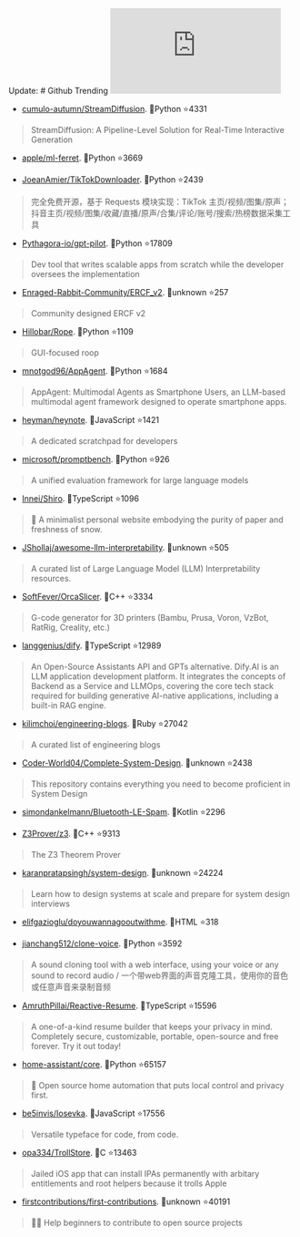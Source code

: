 Update: # Github Trending 
 ![daily-bing](https://api.isoyu.com/bing_images.php) 
 - [cumulo-autumn/StreamDiffusion](https://github.com/cumulo-autumn/StreamDiffusion). 💪Python ⭐4331 
 > StreamDiffusion: A Pipeline-Level Solution for Real-Time Interactive Generation 
 - [apple/ml-ferret](https://github.com/apple/ml-ferret). 💪Python ⭐3669 
 >  
 - [JoeanAmier/TikTokDownloader](https://github.com/JoeanAmier/TikTokDownloader). 💪Python ⭐2439 
 > 完全免费开源，基于 Requests 模块实现：TikTok 主页/视频/图集/原声；抖音主页/视频/图集/收藏/直播/原声/合集/评论/账号/搜索/热榜数据采集工具 
 - [Pythagora-io/gpt-pilot](https://github.com/Pythagora-io/gpt-pilot). 💪Python ⭐17809 
 > Dev tool that writes scalable apps from scratch while the developer oversees the implementation 
 - [Enraged-Rabbit-Community/ERCF_v2](https://github.com/Enraged-Rabbit-Community/ERCF_v2). 💪unknown ⭐257 
 > Community designed ERCF v2 
 - [Hillobar/Rope](https://github.com/Hillobar/Rope). 💪Python ⭐1109 
 > GUI-focused roop 
 - [mnotgod96/AppAgent](https://github.com/mnotgod96/AppAgent). 💪Python ⭐1684 
 > AppAgent: Multimodal Agents as Smartphone Users, an LLM-based multimodal agent framework designed to operate smartphone apps. 
 - [heyman/heynote](https://github.com/heyman/heynote). 💪JavaScript ⭐1421 
 > A dedicated scratchpad for developers 
 - [microsoft/promptbench](https://github.com/microsoft/promptbench). 💪Python ⭐926 
 > A unified evaluation framework for large language models 
 - [Innei/Shiro](https://github.com/Innei/Shiro). 💪TypeScript ⭐1096 
 > 📜 A minimalist personal website embodying the purity of paper and freshness of snow. 
 - [JShollaj/awesome-llm-interpretability](https://github.com/JShollaj/awesome-llm-interpretability). 💪unknown ⭐505 
 > A curated list of Large Language Model (LLM) Interpretability resources. 
 - [SoftFever/OrcaSlicer](https://github.com/SoftFever/OrcaSlicer). 💪C++ ⭐3334 
 > G-code generator for 3D printers (Bambu, Prusa, Voron, VzBot, RatRig, Creality, etc.) 
 - [langgenius/dify](https://github.com/langgenius/dify). 💪TypeScript ⭐12989 
 > An Open-Source Assistants API and GPTs alternative. Dify.AI is an LLM application development platform. It integrates the concepts of Backend as a Service and LLMOps, covering the core tech stack required for building generative AI-native applications, including a built-in RAG engine. 
 - [kilimchoi/engineering-blogs](https://github.com/kilimchoi/engineering-blogs). 💪Ruby ⭐27042 
 > A curated list of engineering blogs 
 - [Coder-World04/Complete-System-Design](https://github.com/Coder-World04/Complete-System-Design). 💪unknown ⭐2438 
 > This repository contains everything you need to become proficient in System Design 
 - [simondankelmann/Bluetooth-LE-Spam](https://github.com/simondankelmann/Bluetooth-LE-Spam). 💪Kotlin ⭐2296 
 >  
 - [Z3Prover/z3](https://github.com/Z3Prover/z3). 💪C++ ⭐9313 
 > The Z3 Theorem Prover 
 - [karanpratapsingh/system-design](https://github.com/karanpratapsingh/system-design). 💪unknown ⭐24224 
 > Learn how to design systems at scale and prepare for system design interviews 
 - [elifgazioglu/doyouwannagooutwithme](https://github.com/elifgazioglu/doyouwannagooutwithme). 💪HTML ⭐318 
 >  
 - [jianchang512/clone-voice](https://github.com/jianchang512/clone-voice). 💪Python ⭐3592 
 > A sound cloning tool with a web interface, using your voice or any sound to record audio / 一个带web界面的声音克隆工具，使用你的音色或任意声音来录制音频 
 - [AmruthPillai/Reactive-Resume](https://github.com/AmruthPillai/Reactive-Resume). 💪TypeScript ⭐15596 
 > A one-of-a-kind resume builder that keeps your privacy in mind. Completely secure, customizable, portable, open-source and free forever. Try it out today! 
 - [home-assistant/core](https://github.com/home-assistant/core). 💪Python ⭐65157 
 > 🏡 Open source home automation that puts local control and privacy first. 
 - [be5invis/Iosevka](https://github.com/be5invis/Iosevka). 💪JavaScript ⭐17556 
 > Versatile typeface for code, from code. 
 - [opa334/TrollStore](https://github.com/opa334/TrollStore). 💪C ⭐13463 
 > Jailed iOS app that can install IPAs permanently with arbitary entitlements and root helpers because it trolls Apple 
 - [firstcontributions/first-contributions](https://github.com/firstcontributions/first-contributions). 💪unknown ⭐40191 
 > 🚀✨ Help beginners to contribute to open source projects 
 